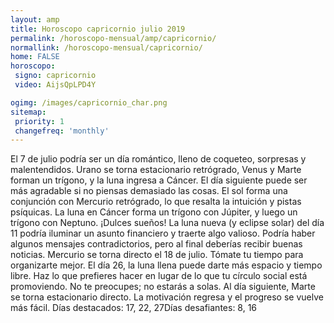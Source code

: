 ```yaml
---
layout: amp
title: Horoscopo capricornio julio 2019 
permalink: /horoscopo-mensual/amp/capricornio/
normallink: /horoscopo-mensual/capricornio/
home: FALSE
horoscopo:
 signo: capricornio
 video: AijsQpLPD4Y

ogimg: /images/capricornio_char.png
sitemap:
 priority: 1
 changefreq: 'monthly'
---
```



El 7 de julio podría ser un día romántico, lleno de coqueteo, sorpresas y malentendidos. Urano se torna estacionario retrógrado, Venus y Marte forman un trígono, y la luna ingresa a Cáncer. El día siguiente puede ser más agradable si no piensas demasiado las cosas. El sol forma una conjunción con Mercurio retrógrado, lo que resalta la intuición y pistas psíquicas. La luna en Cáncer forma un trígono con Júpiter, y luego un trígono con Neptuno. ¡Dulces sueños! La luna nueva (y eclipse solar) del día 11 podría iluminar un asunto financiero y traerte algo valioso. Podría haber algunos mensajes contradictorios, pero al final deberías recibir buenas noticias. Mercurio se torna directo el 18 de julio. Tómate tu tiempo para organizarte mejor. El día 26, la luna llena puede darte más espacio y tiempo libre. Haz lo que prefieres hacer en lugar de lo que tu círculo social está promoviendo. No te preocupes; no estarás a solas. Al día siguiente, Marte se torna estacionario directo. La motivación regresa y el progreso se vuelve más fácil. Días destacados: 17, 22, 27Días desafiantes: 8, 16</div>